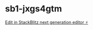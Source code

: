 # sb1-jxgs4gtm

[Edit in StackBlitz next generation editor ⚡️](https://stackblitz.com/~/github.com/tc13-313/sb1-jxgs4gtm)